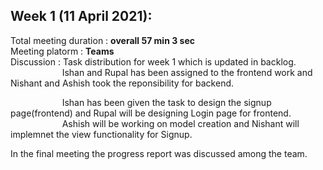 ## Week 1 (11 April 2021):

Total meeting duration : **overall 57 min 3 sec** <br />
Meeting platorm : **Teams**<br />
Discussion : Task distribution for week 1 which is updated in backlog. <br /> &nbsp;&nbsp;&nbsp;&nbsp;&nbsp;&nbsp;&nbsp;&nbsp;&nbsp;&nbsp;&nbsp;&nbsp;&nbsp;&nbsp;&nbsp;&nbsp;&nbsp;&nbsp;&nbsp;&nbsp;&nbsp;Ishan and Rupal has been assigned to the frontend work and Nishant and Ashish took the reponsibility for backend.<br />

&nbsp;&nbsp;&nbsp;&nbsp;&nbsp;&nbsp;&nbsp;&nbsp;&nbsp;&nbsp;&nbsp;&nbsp;&nbsp;&nbsp;&nbsp;&nbsp;&nbsp;&nbsp;&nbsp;&nbsp;
Ishan has been given the task to design the signup page(frontend) and Rupal will be designing Login page for frontend.<br />
&nbsp;&nbsp;&nbsp;&nbsp;&nbsp;&nbsp;&nbsp;&nbsp;&nbsp;&nbsp;&nbsp;&nbsp;&nbsp;&nbsp;&nbsp;&nbsp;&nbsp;&nbsp;&nbsp;&nbsp;
Ashish will be working on model creation and Nishant will implemnet the view functionality for Signup.

In the final meeting the progress report was discussed among the team.

